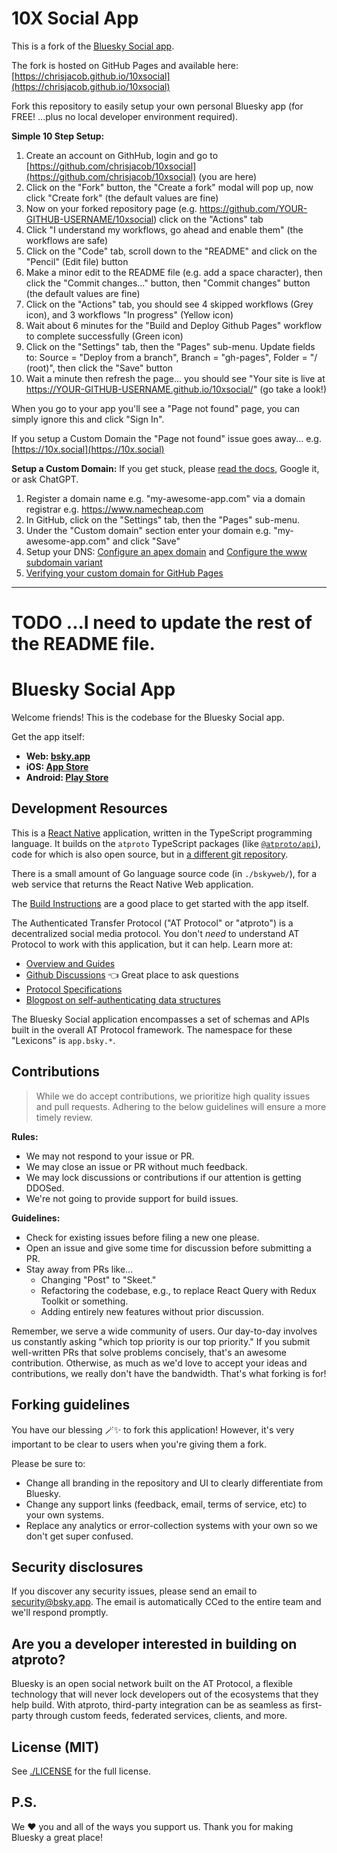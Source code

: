 # 10X Social App  

This is a fork of the [Bluesky Social app](https://github.com/bluesky-social/social-app).

The fork is hosted on GitHub Pages and available here: [https://chrisjacob.github.io/10xsocial](https://chrisjacob.github.io/10xsocial)

Fork this repository to easily setup your own personal Bluesky app (for FREE! ...plus no local developer environment required).

**Simple 10 Step Setup:**
1. Create an account on GithHub, login and go to [https://github.com/chrisjacob/10xsocial](https://github.com/chrisjacob/10xsocial) (you are here)
2. Click on the "Fork" button, the "Create a fork" modal will pop up, now click "Create fork" (the default values are fine)
3. Now on your forked repository page (e.g. https://github.com/YOUR-GITHUB-USERNAME/10xsocial) click on the "Actions" tab
4. Click "I understand my workflows, go ahead and enable them" (the workflows are safe)
5. Click on the "Code" tab, scroll down to the "README" and click on the "Pencil" (Edit file) button 
6. Make a minor edit to the README file (e.g. add a space character), then click the "Commit changes..." button, then "Commit changes" button (the default values are fine)
7. Click on the "Actions" tab, you should see 4 skipped workflows (Grey icon), and 3 workflows "In progress" (Yellow icon)
8. Wait about 6 minutes for the "Build and Deploy Github Pages" workflow to complete successfully (Green icon)
9. Click on the "Settings" tab, then the "Pages" sub-menu. Update fields to: Source = "Deploy from a branch", Branch = "gh-pages", Folder = "/ (root)", then click the "Save" button
10. Wait a minute then refresh the page... you should see "Your site is live at https://YOUR-GITHUB-USERNAME.github.io/10xsocial/" (go take a look!)

When you go to your app you'll see a "Page not found" page, you can simply ignore this and click "Sign In".

If you setup a Custom Domain the "Page not found" issue goes away... e.g. [https://10x.social](https://10x.social)

**Setup a Custom Domain:**
If you get stuck, please [read the docs](https://docs.github.com/en/pages/configuring-a-custom-domain-for-your-github-pages-site), Google it, or ask ChatGPT.

1. Register a domain name e.g. "my-awesome-app.com" via a domain registrar e.g. https://www.namecheap.com
2. In GitHub, click on the "Settings" tab, then the "Pages" sub-menu. 
3. Under the "Custom domain" section enter your domain e.g. "my-awesome-app.com" and click "Save"
4. Setup your DNS: [Configure an apex domain](https://docs.github.com/en/pages/configuring-a-custom-domain-for-your-github-pages-site) and [Configure the www subdomain variant](https://docs.github.com/en/pages/configuring-a-custom-domain-for-your-github-pages-site)
5. [Verifying your custom domain for GitHub Pages](https://docs.github.com/en/pages/configuring-a-custom-domain-for-your-github-pages-site/verifying-your-custom-domain-for-github-pages)

---

# TODO ...I need to update the rest of the README file.

# Bluesky Social App

Welcome friends! This is the codebase for the Bluesky Social app.

Get the app itself:

- **Web: [bsky.app](https://bsky.app)**
- **iOS: [App Store](https://apps.apple.com/us/app/bluesky-social/id6444370199)**
- **Android: [Play Store](https://play.google.com/store/apps/details?id=xyz.blueskyweb.app)**

## Development Resources

This is a [React Native](https://reactnative.dev/) application, written in the TypeScript programming language. It builds on the `atproto` TypeScript packages (like [`@atproto/api`](https://www.npmjs.com/package/@atproto/api)), code for which is also open source, but in [a different git repository](https://github.com/bluesky-social/atproto).

There is a small amount of Go language source code (in `./bskyweb/`), for a web service that returns the React Native Web application.

The [Build Instructions](./docs/build.md) are a good place to get started with the app itself.

The Authenticated Transfer Protocol ("AT Protocol" or "atproto") is a decentralized social media protocol. You don't *need* to understand AT Protocol to work with this application, but it can help. Learn more at:

- [Overview and Guides](https://atproto.com/guides/overview)
- [Github Discussions](https://github.com/bluesky-social/atproto/discussions) 👈 Great place to ask questions
- [Protocol Specifications](https://atproto.com/specs/atp)
- [Blogpost on self-authenticating data structures](https://bsky.social/about/blog/3-6-2022-a-self-authenticating-social-protocol)

The Bluesky Social application encompasses a set of schemas and APIs built in the overall AT Protocol framework. The namespace for these "Lexicons" is `app.bsky.*`.

## Contributions

> While we do accept contributions, we prioritize high quality issues and pull requests. Adhering to the below guidelines will ensure a more timely review.

**Rules:**

- We may not respond to your issue or PR.
- We may close an issue or PR without much feedback.
- We may lock discussions or contributions if our attention is getting DDOSed.
- We're not going to provide support for build issues.

**Guidelines:**

- Check for existing issues before filing a new one please.
- Open an issue and give some time for discussion before submitting a PR.
- Stay away from PRs like...
  - Changing "Post" to "Skeet."
  - Refactoring the codebase, e.g., to replace React Query with Redux Toolkit or something.
  - Adding entirely new features without prior discussion. 

Remember, we serve a wide community of users. Our day-to-day involves us constantly asking "which top priority is our top priority." If you submit well-written PRs that solve problems concisely, that's an awesome contribution. Otherwise, as much as we'd love to accept your ideas and contributions, we really don't have the bandwidth. That's what forking is for!

## Forking guidelines

You have our blessing 🪄✨ to fork this application! However, it's very important to be clear to users when you're giving them a fork.

Please be sure to:

- Change all branding in the repository and UI to clearly differentiate from Bluesky.
- Change any support links (feedback, email, terms of service, etc) to your own systems.
- Replace any analytics or error-collection systems with your own so we don't get super confused.

## Security disclosures

If you discover any security issues, please send an email to security@bsky.app. The email is automatically CCed to the entire team and we'll respond promptly.

## Are you a developer interested in building on atproto?

Bluesky is an open social network built on the AT Protocol, a flexible technology that will never lock developers out of the ecosystems that they help build. With atproto, third-party integration can be as seamless as first-party through custom feeds, federated services, clients, and more.

## License (MIT)

See [./LICENSE](./LICENSE) for the full license.

## P.S.

We ❤️ you and all of the ways you support us. Thank you for making Bluesky a great place!
